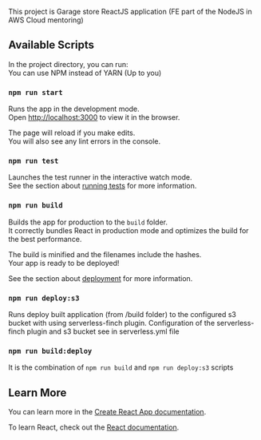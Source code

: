 This project is Garage store ReactJS application (FE part of the NodeJS in AWS Cloud mentoring)

## Available Scripts

In the project directory, you can run:  
You can use NPM instead of YARN (Up to you)  

### `npm run start`

Runs the app in the development mode.<br />
Open [http://localhost:3000](http://localhost:3000) to view it in the browser.

The page will reload if you make edits.<br />
You will also see any lint errors in the console.

### `npm run test`

Launches the test runner in the interactive watch mode.<br />
See the section about [running tests](https://facebook.github.io/create-react-app/docs/running-tests) for more information.

### `npm run build`

Builds the app for production to the `build` folder.<br />
It correctly bundles React in production mode and optimizes the build for the best performance.

The build is minified and the filenames include the hashes.<br />
Your app is ready to be deployed!

See the section about [deployment](https://facebook.github.io/create-react-app/docs/deployment) for more information.

### `npm run deploy:s3`

Runs deploy built application (from /build folder) to the configured s3 bucket with using serverless-finch plugin.
Configuration of the serverless-finch plugin and s3 bucket see in serverless.yml file

### `npm run build:deploy`

It is the combination of `npm run build` and `npm run deploy:s3` scripts

## Learn More

You can learn more in the [Create React App documentation](https://facebook.github.io/create-react-app/docs/getting-started).

To learn React, check out the [React documentation](https://reactjs.org/).
